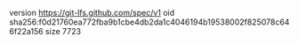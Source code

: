 version https://git-lfs.github.com/spec/v1
oid sha256:f0d21760ea772fba9b1cbe4db2da1c4046194b19538002f825078c646f22a156
size 7723
